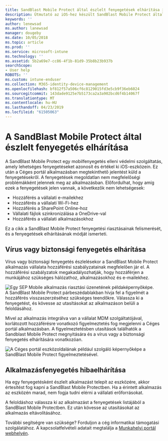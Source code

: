 ```yaml
---
title: SandBlast Mobile Protect által észlelt fenyegetések elhárítása iOS-en | Microsoft Docs
description: Útmutató az iOS-hez készült SandBlast Mobile Protect által talált fenyegetések elhárításához.
keywords: ''
author: lenewsad
ms.author: lanewsad
manager: dougeby
ms.date: 10/05/2018
ms.topic: article
ms.prod: ''
ms.service: microsoft-intune
ms.technology: ''
ms.assetid: 5b2a69e7-cc86-4f1b-81d9-35b8b23b937b
searchScope:
- User help
ROBOTS: ''
ms.custom: intune-enduser
ms.collection: M365-identity-device-management
ms.openlocfilehash: bf812f57a506cf6c8129015fd3e5cb9f36eb6024
ms.sourcegitcommit: 143dade9125e7b5173ca2a3a902bcd6f4b14067f
ms.translationtype: MT
ms.contentlocale: hu-HU
ms.lasthandoff: 04/23/2019
ms.locfileid: "61505063"
---
```

# <a name="resolve-a-threat-found-by-sandblast-mobile-protect"></a>A SandBlast Mobile Protect által észlelt fenyegetés elhárítása

A SandBlast Mobile Protect egy mobilfenyegetés elleni védelmi szolgáltatás, amely lehetséges fenyegetéseket azonosít és értékel ki iOS-eszközein. Ez után a Céges portál alkalmazásban megtekinthető jelentést küld a fenyegetésekről. A fenyegetések megoldatlan nem megfelelőségi problémákként jelennek meg az alkalmazásban. Előfordulhat, hogy amíg ezek a fenyegetések jelen vannak, a következők nem lehetségesek:   

* Hozzáférés a vállalati e-mailekhez
* Hozzáférés a vállalati Wi-Fi-hez
* Hozzáférés a SharePoint Online-hoz
* Vállalati fájlok szinkronizálása a OneDrive-val
* Hozzáférés a vállalati alkalmazásokhoz

Ez a cikk a SandBlast Mobile Protect fenyegetési riasztásainak felismerését, és a fenyegetések elhárításának módját ismerteti.  

## <a name="troubleshoot-virus-or-security-threat"></a>Vírus vagy biztonsági fenyegetés elhárítása  
Vírus vagy biztonsági fenyegetés észlelésekor a SandBlast Mobile Protect alkalmazás vállalata hozzáférési szabályzatainak megfelelően jár el. A hozzáférési szabályzatok megakadályozhatják, hogy hozzáférjen a munkájához szükséges hálózathoz, alkalmazásokhoz és e-mailekhez.  

![Egy SEP Mobile alkalmazás riasztási üzenetének példaképernyőképe.](./media/skycure-list-of-potential-issues-android.png)  
A SandBlast Mobile Protect párbeszédablakban hívja fel a figyelmét a hozzáférés visszaszerzéséhez szükséges teendőkre. Válassza ki a fenyegetést, és kövesse az utasításokat az alkalmazáson belüli a feloldásához.

Mivel az alkalmazás integrálva van a vállalat MDM szolgáltatójával, korlátozott hozzáférésre vonatkozó figyelmeztetés fog megjelenni a Céges portál alkalmazásban. A figyelmeztetésben utasítások találhatók a Sandblast Mobile Protect megnyitására és a vírus vagy a biztonsági fenyegetés elhárítására vonatkozóan.  

  ![A Céges portál eszközoldalának például szolgáló képernyőképe a SandBlast Mobile Protect figyelmeztetésével.](./media/CP-lookout-virus-banner-1808.png)  

## <a name="troubleshoot-an-app-threat"></a>Alkalmazásfenyegetés hibaelhárítása  

Ha egy fenyegetésként észlelt alkalmazást telepít az eszközére, akkor értesítést fog kapni a SandBlast Mobile Protectben. Ha a érintett alkalmazás az eszközén marad, nem fogja tudni elérni a vállalati erőforrásokat.  

A feloldáshoz válassza ki az alkalmazást a fenyegetések listájából a SandBlast Mobile Protectben. Ez után kövesse az utasításokat az alkalmazás eltávolításához.  

További segítségre van szüksége? Forduljon a cég informatikai támogatási szolgálatához. A kapcsolatfelvételi adatait megtalálja a [Munkahelyi portál webhelyén](https://go.microsoft.com/fwlink/?linkid=2010980).  

